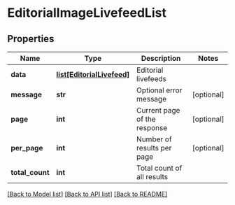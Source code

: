 # EditorialImageLivefeedList

## Properties
Name | Type | Description | Notes
------------ | ------------- | ------------- | -------------
**data** | [**list[EditorialLivefeed]**](EditorialLivefeed.md) | Editorial livefeeds | 
**message** | **str** | Optional error message | [optional] 
**page** | **int** | Current page of the response | [optional] 
**per_page** | **int** | Number of results per page | [optional] 
**total_count** | **int** | Total count of all results | 

[[Back to Model list]](../README.md#documentation-for-models) [[Back to API list]](../README.md#documentation-for-api-endpoints) [[Back to README]](../README.md)

